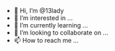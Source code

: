- 👋 Hi, I’m @13lady
- 👀 I’m interested in ...
- 🌱 I’m currently learning ...
- 💞️ I’m looking to collaborate on ...
- 📫 How to reach me ...

<!---
13lady/13lady is a ✨ special ✨ repository because its `README.md` (this file) appears on your GitHub profile.
You can click the Preview link to take a look at your changes.
--->
